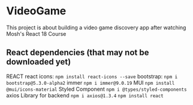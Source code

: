 # VideoGame

This project is about building a video game discovery app after watching Mosh's React 18 Course

## React dependencies (that may not be downloaded yet)

REACT
react icons: `npm install react-icons --save`
bootstrap: `npm i bootstrap@5.3.0-alpha2`
immer `npm i immer@9.0.19`
MUI `npm install @mui/icons-material`
Styled Component `npm i @types/styled-components`
axios Library for backend `npm i axios@1.3.4`
`npm install react`
